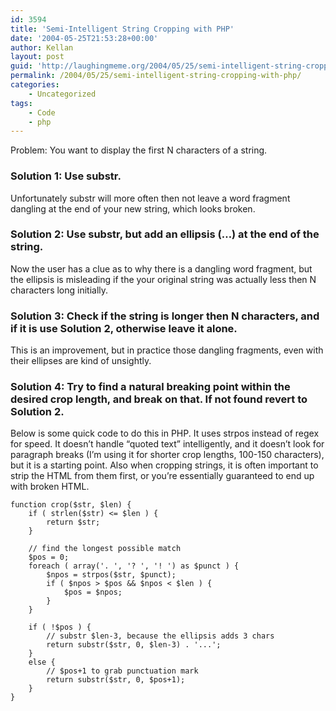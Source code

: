 ```yaml
---
id: 3594
title: 'Semi-Intelligent String Cropping with PHP'
date: '2004-05-25T21:53:28+00:00'
author: Kellan
layout: post
guid: 'http://laughingmeme.org/2004/05/25/semi-intelligent-string-cropping-with-php/'
permalink: /2004/05/25/semi-intelligent-string-cropping-with-php/
categories:
    - Uncategorized
tags:
    - Code
    - php
---
```


Problem: You want to display the first N characters of a string.

### Solution 1: Use substr.

Unfortunately substr will more often then not leave a word fragment dangling at the end of your new string, which looks broken.

### Solution 2: Use substr, but add an ellipsis (…) at the end of the string.

Now the user has a clue as to why there is a dangling word fragment, but the ellipsis is misleading if the your original string was actually less then N characters long initially.

### Solution 3: Check if the string is longer then N characters, and if it is use Solution 2, otherwise leave it alone.

This is an improvement, but in practice those dangling fragments, even with their ellipses are kind of unsightly.

### Solution 4: Try to find a natural breaking point within the desired crop length, and break on that. If not found revert to Solution 2.

Below is some quick code to do this in PHP. It uses strpos instead of regex for speed. It doesn’t handle “quoted text” intelligently, and it doesn’t look for paragraph breaks (I’m using it for shorter crop lengths, 100-150 characters), but it is a starting point. Also when cropping strings, it is often important to strip the HTML from them first, or you’re essentially guaranteed to end up with broken HTML.

```
function crop($str, $len) {
    if ( strlen($str) <= $len ) {
        return $str;
    }

    // find the longest possible match
    $pos = 0;
    foreach ( array('. ', '? ', '! ') as $punct ) {
        $npos = strpos($str, $punct);
        if ( $npos > $pos && $npos < $len ) {
            $pos = $npos;
        }
    }

    if ( !$pos ) {
        // substr $len-3, because the ellipsis adds 3 chars
        return substr($str, 0, $len-3) . '...'; 
    }
    else {
        // $pos+1 to grab punctuation mark
        return substr($str, 0, $pos+1);
    }
}

```